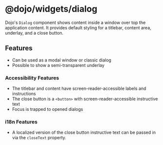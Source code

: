 # @dojo/widgets/dialog

Dojo's `Dialog` component shows content inside a window over top the application content. It provides default styling for a titlebar, content area, underlay, and a close button.

## Features

-   Can be used as a modal window or classic dialog
-   Possible to show a semi-transparent underlay

### Accessibility Features

-   The titlebar and content have screen-reader-accessible labels and instructions
-   The close button is a `<button>` with screen-reader-accessible instructive text
-   Focus is trapped to opened dialogs

### i18n Features

-   A localized version of the close button instructive text can be passed in via the `closeText` property.
